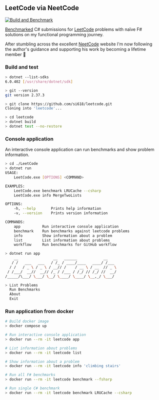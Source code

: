 ## LeetCode via NeetCode
[![Build and Benchmark](https://github.com/si618/leetcode/actions/workflows/workflow.yml/badge.svg)](https://github.com/si618/leetcode/actions/workflows/workflow.yml)

[Benchmarked](https://si618.github.io/leetcode/dev/bench) C# submissions for [LeetCode](https://leetcode.com) problems with naïve F# solutions on my functional programming journey.

After stumbling across the excellent [NeetCode](https://neetcode.io) website I'm now following the author's guidance and supporting his work by becoming a lifetime member 🙇‍
### Build and test

``` bash
> dotnet --list-sdks
6.0.402 [/usr/share/dotnet/sdk]

> git --version
git version 2.37.3

> git clone https://github.com/si618/leetcode.git
Cloning into 'leetcode'...

> cd leetcode
> dotnet build
> dotnet test --no-restore

```

### Console application

An interactive console application can run benchmarks and show problem information.

``` bash
> cd ./LeetCode
> dotnet run
USAGE:
    LeetCode.exe [OPTIONS] <COMMAND>

EXAMPLES:
    LeetCode.exe benchmark LRUCache --csharp
    LeetCode.exe info MergeTwoLists

OPTIONS:
    -h, --help       Prints help information
    -v, --version    Prints version information

COMMANDS:
    app          Run interactive console application
    benchmark    Run benchmarks against leetcode problems
    info         Show information about a problem
    list         List information about problems
    workflow     Run benchmarks for GitHub workflow

> dotnet run app
    __                __   ______            __
   / /   ___   ___   / /_ / ____/____   ____/ /___
  / /   / _ \ / _ \ / __// /    / __ \ / __  // _ \
 / /___/  __//  __// /_ / /___ / /_/ // /_/ //  __/
/_____/\___/ \___/ \__/ \____/ \____/ \__,_/ \___/

> List Problems
  Run Benchmarks
  About
  Exit
```

### Run application from docker

``` bash
# Build docker image
> docker compose up

# Run interactive console application
> docker run --rm -it leetcode app

# List information about problems
> docker run --rm -it leetcode list

# Show information about a problem
> docker run --rm -it leetcode info 'climbing stairs'

# Run all F# benchmarks
> docker run --rm -it leetcode benchmark --fsharp

# Run single C# benchmark
> docker run --rm -it leetcode benchmark LRUCache --csharp
```
